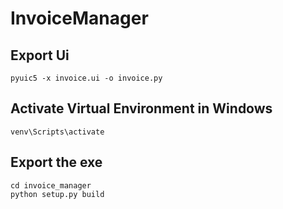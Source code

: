 # InvoiceManager


## Export Ui
~~~
pyuic5 -x invoice.ui -o invoice.py
~~~


## Activate Virtual Environment in Windows
~~~
venv\Scripts\activate
~~~

## Export the exe

~~~
cd invoice_manager
python setup.py build
~~~



